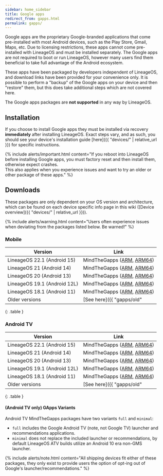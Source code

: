 ```yaml
---
sidebar: home_sidebar
title: Google apps
redirect_from: gapps.html
permalink: gapps/
---
```

Google apps are the proprietary Google-branded applications that come pre-installed with most Android devices, such as the Play Store, Gmail, Maps, etc.
Due to licensing restrictions, these apps cannot come pre-installed with LineageOS and must be installed separately. The Google apps are not required to
boot or run LineageOS, however many users find them beneficial to take full advantage of the Android ecosystem.

These apps have been packaged by developers independent of LineageOS, and download links have been provided for your convenience only. It is possible to perform
a "backup" of the Google apps on your device and then "restore" them, but this does take additional steps which are not covered here.

The Google apps packages are **not supported** in any way by LineageOS.


## Installation

If you choose to install Google apps they must be installed via recovery **immediately** after installing LineageOS. Exact steps vary, and as such, you should see your device's installation guide [here]({{ "devices/" | relative_url }}) for specific instructions.

{% include alerts/important.html content="If you reboot into LineageOS before installing Google apps, you must factory reset and then install them, otherwise expect crashes.<br/>
This also applies when you experience issues and want to try an older or other package of these apps." %}

## Downloads

These packages are only dependent on your OS version and architecture, which can be found on each device specific info page in this wiki ([Device overview]({{ "devices/" | relative_url }})).

{% include alerts/warning.html content="Users often experience issues when deviating from the packages listed below. Be warned!" %}

### Mobile

|Version                   |Link                                                   |
|--------------------------|-------------------------------------------------------|
|LineageOS 22.1 (Android 15)|MindTheGapps ([ARM](https://github.com/MindTheGapps/15.0.0-arm/releases/latest), [ARM64](https://github.com/MindTheGapps/15.0.0-arm64/releases/latest))|
|LineageOS 21 (Android 14)|MindTheGapps ([ARM](https://github.com/MindTheGapps/14.0.0-arm/releases/latest), [ARM64](https://github.com/MindTheGapps/14.0.0-arm64/releases/latest))|
|LineageOS 20 (Android 13)|MindTheGapps ([ARM](https://github.com/MindTheGapps/13.0.0-arm/releases/latest), [ARM64](https://github.com/MindTheGapps/13.0.0-arm64/releases/latest))|
|LineageOS 19.1 (Android 12L)|MindTheGapps ([ARM](https://github.com/MindTheGapps/12.1.0-arm/releases/latest), [ARM64](https://github.com/MindTheGapps/12.1.0-arm64/releases/latest))|
|LineageOS 18.1 (Android 11)|MindTheGapps ([ARM](https://github.com/MindTheGapps/11.0.0-arm/releases/latest), [ARM64](https://github.com/MindTheGapps/11.0.0-arm64/releases/latest))|
|Older versions|[See here]({{ "gapps/old" | relative_url }})|
{: .table }

### Android TV

|Version                   |Link                                                   |
|--------------------------|-------------------------------------------------------|
|LineageOS 22.1 (Android 15)|MindTheGapps ([ARM](https://github.com/MindTheGapps/15.0.0-arm-ATV/releases/latest), [ARM64](https://github.com/MindTheGapps/15.0.0-arm64-ATV/releases/latest))|
|LineageOS 21 (Android 14)|MindTheGapps ([ARM](https://github.com/MindTheGapps/14.0.0-arm-ATV/releases/latest), [ARM64](https://github.com/MindTheGapps/14.0.0-arm64-ATV/releases/latest))|
|LineageOS 20 (Android 13)|MindTheGapps ([ARM](https://github.com/MindTheGapps/13.0.0-arm-ATV/releases/latest), [ARM64](https://github.com/MindTheGapps/13.0.0-arm64-ATV/releases/latest))|
|LineageOS 19.1 (Android 12L)|MindTheGapps ([ARM](https://github.com/MindTheGapps/12.1.0-arm-ATV/releases/latest), [ARM64](https://github.com/MindTheGapps/12.1.0-arm64-ATV/releases/latest))|
|LineageOS 18.1 (Android 11)|MindTheGapps ([ARM](https://github.com/MindTheGapps/11.0.0-arm-ATV/releases/latest), [ARM64](https://github.com/MindTheGapps/11.0.0-arm64-ATV/releases/latest))|
|Older versions|[See here]({{ "gapps/old" | relative_url }})|
{: .table }

#### (Android TV only) GApps Variants
Android TV MindTheGapps packages have two variants `full` and `minimal`:

* `full` includes the Google Android TV (note, not Google TV) launcher and recommendations applications.
* `minimal` does not replace the included launcher or recommendations, by default LineageOS ATV builds utilize an Android 10 era non-GMS launcher.

{% include alerts/note.html content="All shipping devices fit either of these packages, they only exist to provide users the option of opt-ing out of Google's launcher/recommendations." %}
